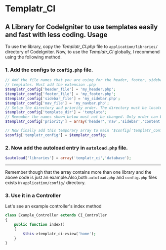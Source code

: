 Templatr_CI
==========
A Library for CodeIgniter to use templates easily and fast with less coding.
Usage
-------
To use the library, copy the _Templatr_CI.php_ file to `application/libraries/` directory of CodeIgniter.
Now, to use the _Templatr_CI_ globally, I recommend using the following method.
### 1. Add the configs to `config.php` file.
```php
// Add the file names that you are using for the header, footer, sidebar and navbar
// templates. Must add the extension .php
$templatr_config['header_file'] = 'my_header.php';
$templatr_config['footer_file'] = 'my_footer.php';
$templatr_config['sidebar_file'] = 'my_sidebar.php';
$templatr_config['nav_file'] = 'my_navbar.php';
// Setup the directory and priority order. The directory must be located at application/views/
$templatr_config['template_dir'] = 'template';
// Remember the names shown below must not be changed. Only order can be changed.
$templatr_config['priority'] = array('header','nav','sidebar','content','footer'); 

// Now finally add this temporary array to main '$config['templatr_config']' array
$config['templatr_config'] = $templatr_config;
```
### 2. Now add the autoload entry in `autoload.php` file.
```php
$autoload['libraries'] = array('templatr_ci','database');
```
---
Remember though that the array contains more than one library and the above code is just an example.Also,both `autoload.php` and `config.php` files exists in `application/config/` directory.
### 3. Use it in a Controller
Let's see an example controller's index method
```php
class Example_Controller extends CI_Controller
{
    public function index()
    {
        $this->templatr_ci->view('home');
    }
}
```
